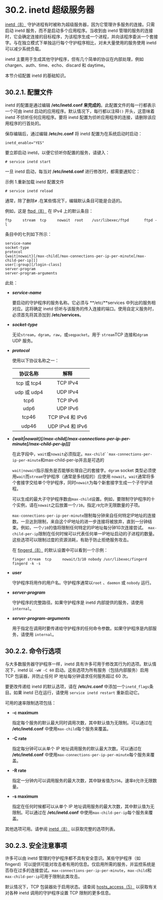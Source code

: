 # 30.2. inetd 超级服务器

[inetd（8）](https://www.freebsd.org/cgi/man.cgi?query=inetd&sektion=8&format=html) 守护进程有时被称为超级服务器，因为它管理许多服务的连接。只需启动 inetd 服务，而不是启动多个应用程序。当收到由 inetd 管理的服务的连接时，它会确定连接的目标程序，为该程序生成一个进程，并向该程序委派一个套接字。与在独立模式下单独运行每个守护程序相比，对未大量使用的服务使用 inetd 可以减少系统负载。

inetd 主要用于生成其他守护程序，但有几个简单的协议在内部处理，例如 chargen、auth、time、echo、discard 和 daytime。

本节介绍配置 inetd 的基础知识。

## 30.2.1. 配置文件

inetd 的配置是通过编辑 **/etc/inetd.conf 来完成的**。此配置文件的每一行都表示一个可由 inetd 启动的应用程序。默认情况下，每行都以注释`()` 开头，这意味着 inetd 不侦听任何应用程序。要将 inetd 配置为侦听应用程序的连接，请删除该应用程序的行首处的。

保存编辑后，通过编辑 **/etc/rc.conf** 将 inetd 配置为在系统启动时启动：

```
inetd_enable="YES"
```

要立即启动 inetd，以便它侦听你配置的服务，请键入：

```
# service inetd start
```

一旦 inetd 启动，每当对 **/etc/inetd.conf** 进行修改时，都需要通知它：

示例 1.重新加载 inetd 配置文件

```
# service inetd reload
```

通常，除了删除`#` .在某些情况下，编辑默认条目可能是合适的。

例如，这是 [ftpd（8）](https://www.freebsd.org/cgi/man.cgi?query=ftpd&sektion=8&format=html) 在 IPv4 上的默认条目：

```
ftp     stream  tcp     nowait  root    /usr/libexec/ftpd       ftpd -l
```

条目中的七列如下所示：

```
service-name
socket-type
protocol
{wait|nowait}[/max-child[/max-connections-per-ip-per-minute[/max-child-per-ip]]]
user[:group][/login-class]
server-program
server-program-arguments
```

此处：

- ***service-name***

  要启动的守护程序的服务名称。它必须与 **/etc/**services 中列出的服务相对应。这将确定 inetd 侦听与该服务的传入连接的端口。使用自定义服务时，必须首先将其添加到 **/etc/services**。

- ***socket-type***

  无论`stream`，`dgram`，`raw`，或`seqpacket`。用于 `stream`TCP 连接和`dgram` UDP 服务。
  
- ***protocol***

  使用以下协议名称之一：

  |  协议名称   |       解释       |
  | :---------: | :--------------: |
  | tcp 或 tcp4 |     TCP IPv4     |
  | udp 或 udp4 |     UDP IPv4     |
  |    tcp6     |     TCP IPv6     |
  |    udp6     |     UDP IPv6     |
  |    tcp46    | TCP IPv4 和 IPv6 |
  |    udp46    | UDP IPv4 和 IPv6 |

  

- ***{wait|nowait}[/max-child[/max-connections-per-ip-per-minute[/max-child-per-ip]]]***

  在此字段中，`wait`或`nowait`必须指定。`max-child``max-connections-per-ip-per-minute`和max-child-per-ip并且是可选的

  `wait|nowait`指示服务是否能够处理自己的套接字。`dgram` socket 类型必须使用`wait`而`stream`守护程序（通常是多线程的）应使用 `nowait`。`wait`通常将多个套接字交给单个守护程序，同时`nowait`为每个新套接字生成一个子守护进程。

  可以生成的最大子守护程序数由`max-child`设置。例如，要限制守护程序的十个实例，请在`nowait`之后放置一个`/10`。指定`/0`允许无限数量的子项。

  `max-connections-per-ip-per-minute`限制每分钟来自任何特定IP地址的连接数。一旦达到限制，来自这个IP地址的进一步连接将被放弃，直到一分钟结束。例如，一个`/10`的值将限制任何特定的IP地址每分钟10次连接尝试。` max-child-per-ip`限制在任何时候可以代表任何单一IP地址启动的子进程的数量。这些选项可以限制过度的资源消耗，有助于防止拒绝服务攻击。

  在 [fingerd（8）](https://www.freebsd.org/cgi/man.cgi?query=fingerd&sektion=8&format=html) 的默认设置中可以看到一个示例：

  `finger stream  tcp     nowait/3/10 nobody /usr/libexec/fingerd fingerd -k -s`

- ***user***

  守护程序将用作的用户名。守护程序通常以`root` 、`daemon` 或 `nobody` 运行。

- ***server-program***

  守护程序的完整路径。如果守护程序是 inetd 内部提供的服务，请使用`internal`。

- ***server-program-arguments***

  用于指定在调用时要传递给守护程序的任何命令参数。如果守护程序是内部服务，请使用 `internal`。

## 30.2.2. 命令行选项

与大多数服务器守护程序一样，inetd 具有许多可用于修改其行为的选项。默认情况下，inetd 以 `-wW -C 60` 启动。这些选项为所有服务（包括内部服务）启用 TCP 包装器，并防止任何 IP 地址每分钟请求任何服务超过 60 次。

要更改传递给 inetd 的默认选项，请在 **/etc/rc.conf** 中添加一个`inetd_flags`条目。如果 inetd 已在运行，请使用 `service inetd restart` 重新启动它。

可用的速率限制选项包括：

- **-c maximum**

  指定每个服务的默认最大同时调用次数，其中默认值为无限制。可以通过在 **/etc/inetd.conf** 中使用`max-child`每个服务来覆盖。

- **-C rate**

  指定每分钟可以从单个 IP 地址调用服务的默认最大次数。可以通过在 **/etc/inetd.conf** 中使用`max-connections-per-ip-per-minute`每个服务来覆盖。

- **-R rate**

  指定一分钟内可以调用服务的最大次数，其中缺省值为`256`。速率`0`允许无限数量。

- **-s maximum**

  指定在任何时候都可以从单个 IP 地址调用服务的最大次数，其中默认值为无限制。可以通过在 **/etc/inetd.conf** 中使用`max-child-per-ip`每个服务来覆盖。

其他选项可用。请参阅 [inetd（8）](https://www.freebsd.org/cgi/man.cgi?query=inetd&sektion=8&format=html) 以获取完整的选项列表。

## 30.2.3. 安全注意事项

许多可以由 inetd 管理的守护程序都不具有安全意识。某些守护程序（如 fingerd）可以提供可能对攻击者有用的信息。仅启用所需的服务，并监控系统是否存在过多的连接尝试。`max-connections-per-ip-per-minute`，`max-child`和`max-child-per-ip`可用于限制此类攻击。

默认情况下，TCP 包装器处于启用状态。请查阅 [hosts_access（5）](https://www.freebsd.org/cgi/man.cgi?query=hosts_access&sektion=5&format=html) 以获取有关对各种 inetd 调用的守护程序设置 TCP 限制的更多信息。
